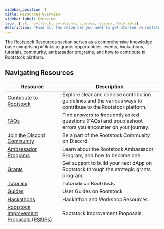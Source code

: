 ```yaml
---
sidebar_position: 1
title: Resources Overview
sidebar_label: Overview
tags: [rsk, rootstock, solutions, courses, guides, tutorials]
description: "Find all the resources you need to get started on rootstock whether you're from a developer background, an open source contributor, a startup, or a just looking to learn via tutorials or courses."
---
```


The Rootstock Resources section serves as a comprehensive knowledge base comprising of links to grants opportunities, events, hackathons, tutorials, community, ambassador programs, and how to contribute to Rootstock platform.

## Navigating Resources

| Resource                                                       | Description                                                                                    |
| ----------------------------------------------------------- | ---------------------------------------------------------------------------------------------- |
| [Contribute to Rootstock](/resources/contribute/) | Explore clear and concise contribution guidelines and the various ways to contribute to the Rootstock platform. |
| [FAQs](/resources/faqs/) | Find answers to frequently asked questions (FAQs) and troubleshoot errors you encounter on your journey.|
| [Join the Discord Community](https://discord.com/invite/rootstock) | Be a part of the Rootstock Community on Discord.|
| [Ambassador Programs](https://rootstock.io/ambassadors-program/) | Learn about the Rootstock Ambassador Program, and how to become one.|
| [Grants](https://rootstock.io/grants/) | Get support to build your next dApp on Rootstock through the strategic grants program.|
| [Tutorials](/resources/tutorials/) | Tutorials on Rootstock.|
| [Guides](/resources/guides/) | User Guides on Rootstock.|
| [Hackathons](/resources/hackathon/) | Hackathon and Workshop Resources.|
| [Rootstock Improvement Proposals (RSKIPs)](https://github.com/rsksmart/RSKIPs) | Rootstock Improvement Proposals.|